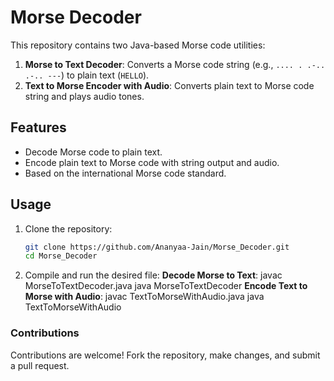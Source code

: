 # Morse Decoder

This repository contains two Java-based Morse code utilities:  
1. **Morse to Text Decoder**: Converts a Morse code string (e.g., `.... . .-.. .-.. ---`) to plain text (`HELLO`).  
2. **Text to Morse Encoder with Audio**: Converts plain text to Morse code string and plays audio tones.

## Features
- Decode Morse code to plain text.
- Encode plain text to Morse code with string output and audio.
- Based on the international Morse code standard.

## Usage
1. Clone the repository:
   ```bash
   git clone https://github.com/Ananyaa-Jain/Morse_Decoder.git
   cd Morse_Decoder
2. Compile and run the desired file:
   **Decode Morse to Text**:
      javac MorseToTextDecoder.java
      java MorseToTextDecoder
   **Encode Text to Morse with Audio**:
      javac TextToMorseWithAudio.java
      java TextToMorseWithAudio

### Contributions
Contributions are welcome! Fork the repository, make changes, and submit a pull request.
